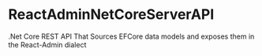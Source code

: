 # ReactAdminNetCoreServerAPI
.Net Core REST API That Sources EFCore data models and exposes them in the React-Admin dialect
